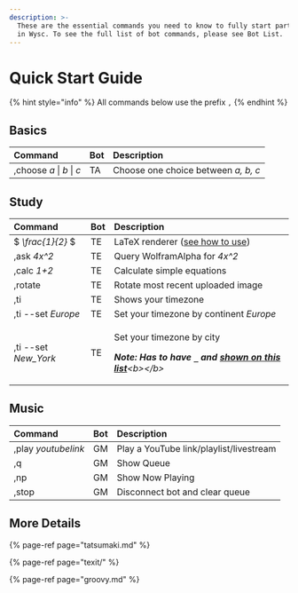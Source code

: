 ```yaml
---
description: >-
  These are the essential commands you need to know to fully start participating
  in Wysc. To see the full list of bot commands, please see Bot List.
---
```


# Quick Start Guide

{% hint style="info" %}
All commands below use the prefix `,` 
{% endhint %}

## Basics

| Command | Bot | Description |
| :--- | :--- | :--- |
| ,choose _a_ \| _b_ \| _c_ | TA | Choose one choice between _a, b, c_ |

## Study

<table>
  <thead>
    <tr>
      <th style="text-align:left">Command</th>
      <th style="text-align:left">Bot</th>
      <th style="text-align:left">Description</th>
    </tr>
  </thead>
  <tbody>
    <tr>
      <td style="text-align:left">$ <em>\frac{1}{2} </em>$</td>
      <td style="text-align:left">TE</td>
      <td style="text-align:left">LaTeX renderer (<a href="texit/latex-cheatsheet-for-texit.md">see how to use</a>)</td>
    </tr>
    <tr>
      <td style="text-align:left">,ask <em>4x^2</em>
      </td>
      <td style="text-align:left">TE</td>
      <td style="text-align:left">Query WolframAlpha for <em>4x^2</em>
      </td>
    </tr>
    <tr>
      <td style="text-align:left">,calc <em>1+2</em>
      </td>
      <td style="text-align:left">TE</td>
      <td style="text-align:left">Calculate simple equations</td>
    </tr>
    <tr>
      <td style="text-align:left">,rotate</td>
      <td style="text-align:left">TE</td>
      <td style="text-align:left">Rotate most recent uploaded image</td>
    </tr>
    <tr>
      <td style="text-align:left">,ti</td>
      <td style="text-align:left">TE</td>
      <td style="text-align:left">Shows your timezone</td>
    </tr>
    <tr>
      <td style="text-align:left">,ti --set <em>Europe</em>
      </td>
      <td style="text-align:left">TE</td>
      <td style="text-align:left">Set your timezone by continent <em>Europe</em>
      </td>
    </tr>
    <tr>
      <td style="text-align:left">,ti --set <em>New_York</em>
      </td>
      <td style="text-align:left">TE</td>
      <td style="text-align:left">
        <p>Set your timezone by city</p>
        <p><em><b>Note: Has to have <code>_</code> and </b></em><a href="https://en.wikipedia.org/wiki/List_of_tz_database_time_zones#List"><em><b>shown on this list</b></em></a><em>&lt;b&gt;&lt;/b&gt;</em>
        </p>
      </td>
    </tr>
  </tbody>
</table>

## Music

| Command | Bot | Description |
| :--- | :--- | :--- |
| ,play _youtubelink_ | GM | Play a YouTube link/playlist/livestream |
| ,q | GM | Show Queue |
| ,np | GM | Show Now Playing |
| ,stop | GM | Disconnect bot and clear queue |

## More Details

{% page-ref page="tatsumaki.md" %}

{% page-ref page="texit/" %}

{% page-ref page="groovy.md" %}





